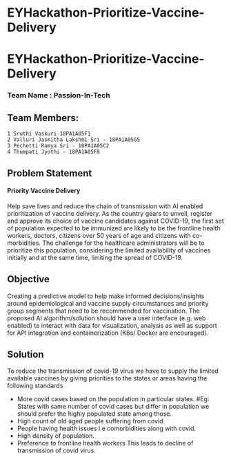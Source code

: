# EYHackathon-Prioritize-Vaccine-Delivery
# EYHackathon-Prioritize-Vaccine-Delivery
### Team Name : Passion-In-Tech
## Team Members:
    1 Sruthi Vaskuri-18PA1A05F1
    2 Valluri Jasmitha Lakshmi Sri - 18PA1A05G5
    3 Pechetti Ramya Sri - 18PA1A05C2
    4 Thumpati Jyothi - 18PA1A05F8
    
## Problem Statement
  #### Priority Vaccine Delivery
  Help save lives and reduce the chain of transmission
  with AI enabled prioritization of vaccine delivery.
  As the country gears to unveil, register and approve its
  choice of vaccine candidates against COVID-19, the first
  set of population expected to be immunized are likely to
  be the frontline health workers, doctors, citizens over 50
  years of age and citizens with co-morbidities. The
  challenge for the healthcare administrators will be to
  prioritize this population, considering the limited
  availability of vaccines initially and at the same time,
  limiting the spread of COVID-19.
  
## Objective
  Creating a predictive model to help make
  informed decisions/insights around
  epidemiological and vaccine supply
  circumstances and priority group segments that
  need to be recommended for vaccination. The
  proposed AI algorithm/solution should have a
  user interface (e.g. web enabled) to interact with
  data for visualization, analysis as well as support
  for API integration and containerization (K8s/
  Docker are encouraged).
  
## Solution 
  To reduce the transmission of covid-19 virus we have to supply 
  the limited available vaccines by giving priorities to the states or areas 
  having the following standards
  * More covid cases based on the population in particular states.
  #Eg: States with same number of covid cases but differ in population we should 
  prefer the highly populated state among those.
  * High count of old aged people suffering from covid.
  * People having health issues i.e comorbidities along with covid.
  * High density of population.
  * Preference to frontline health workers
  This leads to decline of transmission of covid virus.

